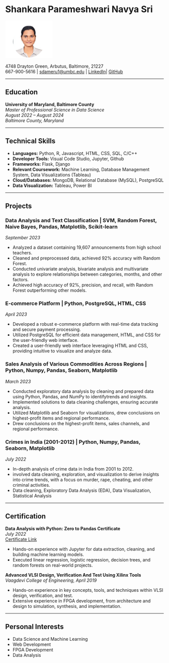 # Shankara Parameshwari Navya Sri

<img src="Headshot.jpg" alt="Navya Sri" width="150"/>

4748 Drayton Green, Arbutus, Baltimore, 21227  
667-900-5616 | sdameru1@umbc.edu | [LinkedIn](https://www.linkedin.com/in/shankara-parameshwari-navya-sri-dameruppula-a8697b239)| [GitHub](https://github.com/dspnavya)


---

## Education

**University of Maryland, Baltimore County**  
*Master of Professional Science in Data Science*  
*August 2022 – August 2024*  
*Baltimore County, Maryland*

---

## Technical Skills

- **Languages:** Python, R, Javascript, HTML, CSS, SQL, C/C++
- **Developer Tools:** Visual Code Studio, Jupyter, Github
- **Frameworks:** Flask, Django
- **Relevant Coursework:** Machine Learning, Database Management System, Data Visualizations (Tableau)
- **Cloud/Databases:** MongoDB, Relational Database (MySQL), PostgreSQL
- **Data Visualization:** Tableau, Power BI

---
## Projects

### Data Analysis and Text Classification | SVM, Random Forest, Naive Bayes, Pandas, Matplotlib, Scikit-learn  
*September 2023*

- Analyzed a dataset containing 19,607 announcements from high school teachers.
- Cleaned and preprocessed data, achieved 92% accuracy with Random Forest.
- Conducted univariate analysis, bivariate analysis and multivariate analysis to explore relationships between categories, months, and other factors.
- Achieved high accuracy of 92%, precision, and recall, with Random Forest outperforming other models.

### E-commerce Platform | Python, PostgreSQL, HTML, CSS  
*April 2023*

- Developed a robust e-commerce platform with real-time data tracking and secure payment processing.
- Utilized PostgreSQL for efficient data management, HTML, and CSS for the user-friendly web interface.
- Created a user-friendly web interface leveraging HTML and CSS, providing intuitive to visualize and analyze data.

### Sales Analysis of Various Commodities Across Regions | Python, Numpy, Pandas, Seaborn, Matplotlib  
*March 2023*

- Conducted exploratory data analysis by cleaning and prepared data using Python, Pandas, and 
NumPy to identifytrends and insights.
- Implemented solutions to data cleaning challenges, ensuring accurate analysis.
- Utilized Matplotlib and Seaborn for visualizations, drew conclusions on highest-profit items and regional performance.
- Drew conclusions on the highest-profit items, sales channels, and regional performance.

### Crimes in India (2001-2012) | Python, Numpy, Pandas, Seaborn, Matplotlib  
*July 2022*

- In-depth analysis of crime data in India from 2001 to 2012.
- involved data cleaning, exploration, and visualization to derive insights into crime trends,
with a focus on murder, rape, cheating, and other criminal activities.
- Data cleaning, Exploratory Data Analysis (EDA), Data Visualization, Statistical Analysis

---

## Certification

**Data Analysis with Python: Zero to Pandas Certificate**  
*July 2022*  
[Certificate Link](your_certificate_link_here)

- Hands-on experience with Jupyter for data extraction, cleaning, and building machine learning models.
- Executed linear regression, logistic regression, decision trees, and random forests on real-world projects.

**Advanced VLSI Design, Verification And Test Using Xilinx Tools**  
*Vaagdevi College of Engineering, April 2019*

- Hands-on experience in key concepts, tools, and techniques within VLSI design, verification, and test.
- Extensive experience in FPGA development, from architecture and design to simulation, synthesis, and implementation.

---

## Personal Interests

- Data Science and Machine Learning
- Web Development
- FPGA Development
- Data Analysis



